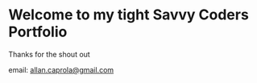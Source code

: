 # Welcome to my tight Savvy Coders Portfolio

Thanks for the shout out

email: allan.caprola@gmail.com
